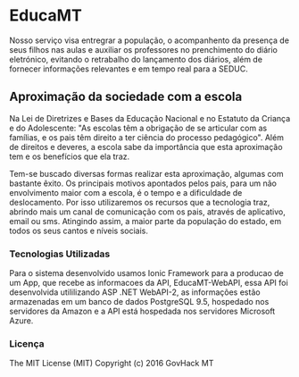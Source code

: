 # EducaMT
Nosso serviço visa entregrar a população, o acompanhento da presença de seus filhos nas aulas e auxiliar os professores no prenchimento do diário eletrónico, evitando o retrabalho do lançamento dos diários, além de fornecer informações relevantes e em tempo real para a SEDUC.

## Aproximação da sociedade com a escola

Na Lei de Diretrizes e Bases da Educação Nacional e no Estatuto da Criança e do Adolescente: 
"As escolas têm a obrigação de se articular com as famílias, e os pais têm direito a ter ciência do processo pedagógico".
Além de direitos e deveres, a escola sabe da importância que esta aproximação tem e os benefícios que ela traz.

Tem-se buscado diversas formas realizar esta aproximação, algumas com bastante êxito.
Os principais motivos apontados pelos pais, para um não envolvimento maior com a escola, é o tempo e a dificuldade de deslocamento.
Por isso utilizaremos os recursos que a tecnologia traz, abrindo mais um canal de comunicação com os pais, através de aplicativo, email ou sms. Atingindo assim,
a maior parte da população do estado, em todos os seus cantos e níveis sociais.


### Tecnologias Utilizadas
Para o sistema desenvolvido usamos Ionic Framework para a producao de um App, que recebe as informacoes da API, EducaMT-WebAPI, essa API foi desenvolvida utililizando ASP .NET WebAPI-2, as informações estão armazenadas em um banco de dados PostgreSQL 9.5, hospedado nos servidores da Amazon e a API está hospedada nos servidores Microsoft Azure.

### Licença
The MIT License (MIT) Copyright (c) 2016 GovHack MT
